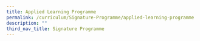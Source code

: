 ```yaml
---
title: Applied Learning Programme
permalink: /curriculum/Signature-Programme/applied-learning-programme
description: ""
third_nav_title: Signature Programme
---
```

